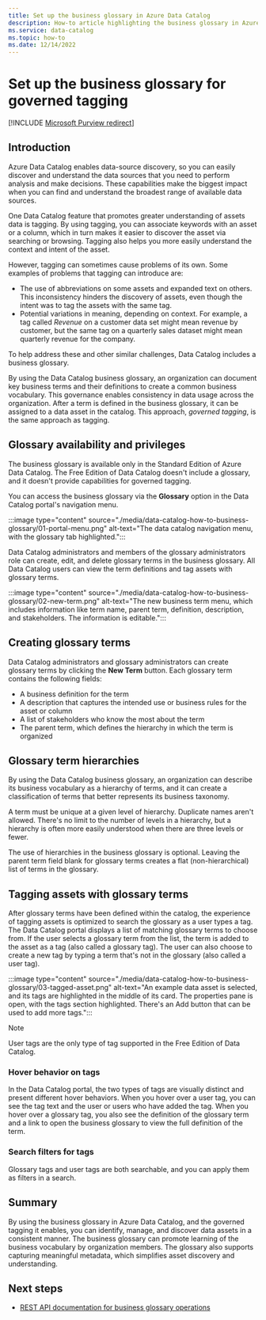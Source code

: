 ```yaml
---
title: Set up the business glossary in Azure Data Catalog
description: How-to article highlighting the business glossary in Azure Data Catalog for defining and using a common business vocabulary to tag registered data assets.
ms.service: data-catalog
ms.topic: how-to
ms.date: 12/14/2022
---
```

# Set up the business glossary for governed tagging

[!INCLUDE [Microsoft Purview redirect](includes/catalog-to-purview-migration-flag.md)]

## Introduction

Azure Data Catalog enables data-source discovery, so you can easily discover and understand the data sources that you need to perform analysis and make decisions. These capabilities make the biggest impact when you can find and understand the broadest range of available data sources.

One Data Catalog feature that promotes greater understanding of assets data is tagging. By using tagging, you can associate keywords with an asset or a column, which in turn makes it easier to discover the asset via searching or browsing. Tagging also helps you more easily understand the context and intent of the asset.

However, tagging can sometimes cause problems of its own. Some examples of problems that tagging can introduce are:

* The use of abbreviations on some assets and expanded text on others. This inconsistency hinders the discovery of assets, even though the intent was to tag the assets with the same tag.
* Potential variations in meaning, depending on context. For example, a tag called *Revenue* on a customer data set might mean revenue by customer, but the same tag on a quarterly sales dataset might mean quarterly revenue for the company.  

To help address these and other similar challenges, Data Catalog includes a business glossary.

By using the Data Catalog business glossary, an organization can document key business terms and their definitions to create a common business vocabulary. This governance enables consistency in data usage across the organization. After a term is defined in the business glossary, it can be assigned to a data asset in the catalog. This approach, *governed tagging*, is the same approach as tagging.

## Glossary availability and privileges

The business glossary is available only in the Standard Edition of Azure Data Catalog. The Free Edition of Data Catalog doesn't include a glossary, and it doesn't provide capabilities for governed tagging.

You can access the business glossary via the **Glossary** option in the Data Catalog portal's navigation menu.  

:::image type="content" source="./media/data-catalog-how-to-business-glossary/01-portal-menu.png" alt-text="The data catalog navigation menu, with the glossary tab highlighted.":::

Data Catalog administrators and members of the glossary administrators role can create, edit, and delete glossary terms in the business glossary. All Data Catalog users can view the term definitions and tag assets with glossary terms.

:::image type="content" source="./media/data-catalog-how-to-business-glossary/02-new-term.png" alt-text="The new business term menu, which includes information like term name, parent term, definition, description, and stakeholders. The information is editable.":::

## Creating glossary terms

Data Catalog administrators and glossary administrators can create glossary terms by clicking the **New Term** button. Each glossary term contains the following fields:

* A business definition for the term
* A description that captures the intended use or business rules for the asset or column
* A list of stakeholders who know the most about the term
* The parent term, which defines the hierarchy in which the term is organized

## Glossary term hierarchies

By using the Data Catalog business glossary, an organization can describe its business vocabulary as a hierarchy of terms, and it can create a classification of terms that better represents its business taxonomy.

A term must be unique at a given level of hierarchy. Duplicate names aren't allowed. There's no limit to the number of levels in a hierarchy, but a hierarchy is often more easily understood when there are three levels or fewer.

The use of hierarchies in the business glossary is optional. Leaving the parent term field blank for glossary terms creates a flat (non-hierarchical) list of terms in the glossary.  

## Tagging assets with glossary terms

After glossary terms have been defined within the catalog, the experience of tagging assets is optimized to search the glossary as a user types a tag. The Data Catalog portal displays a list of matching glossary terms to choose from. If the user selects a glossary term from the list, the term is added to the asset as a tag (also called a glossary tag). The user can also choose to create a new tag by typing a term that's not in the glossary (also called a user tag).

:::image type="content" source="./media/data-catalog-how-to-business-glossary/03-tagged-asset.png" alt-text="An example data asset is selected, and its tags are highlighted in the middle of its card. The properties pane is open, with the tags section highlighted. There's an Add button that can be used to add more tags.":::

> [!NOTE]
> User tags are the only type of tag supported in the Free Edition of Data Catalog.

### Hover behavior on tags

In the Data Catalog portal, the two types of tags are visually distinct and present different hover behaviors. When you hover over a user tag, you can see the tag text and the user or users who have added the tag. When you hover over a glossary tag, you also see the definition of the glossary term and a link to open the business glossary to view the full definition of the term.

### Search filters for tags

Glossary tags and user tags are both searchable, and you can apply them as filters in a search.

## Summary

By using the business glossary in Azure Data Catalog, and the governed tagging it enables, you can identify, manage, and discover data assets in a consistent manner. The business glossary can promote learning of the business vocabulary by organization members. The glossary also supports capturing meaningful metadata, which simplifies asset discovery and understanding.

## Next steps

* [REST API documentation for business glossary operations](/rest/api/datacatalog/data-catalog-glossary)